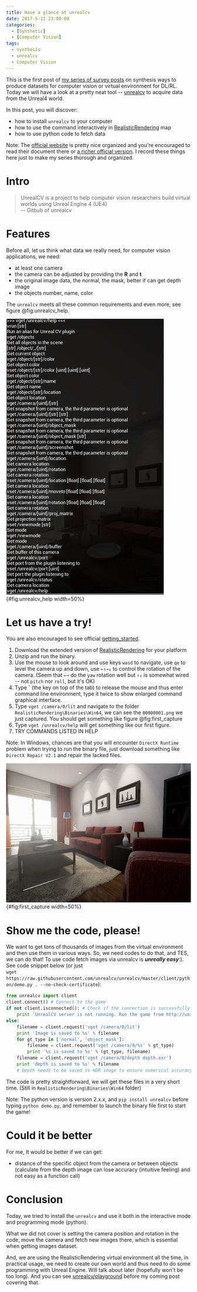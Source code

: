 ```yaml
---
title: Have a glance at unrealcv
date: 2017-5-11 23:00:00
categories:
  - [Synthetic]
  - [Computer Vision]
tags: 
  - synthesis
  - unrealcv
  - Computer Vision
---
```



This is the first post of [my series of survey posts](../survey_of_synthesis_cv) on synthesis ways to produce datasets for computer vision or virtual environment for DL/RL. Today we will have a look at a pretty neat tool -- [unrealcv](https://github.com/unrealcv/unrealcv) to acquire data from the Unreal4 world.
<!-- more --> 
In this post, you will discover:

* how to install `unrealcv` to your computer
* how to use the command interactively in [RealisticRendering](http://unrealcv.org/reference/model_zoo.html#realistic_rendering) map
* how to use python code to fetch data

Note: The [official website](http://unrealcv.org/) is pretty nice organized and you're encouraged to read their document there or [a richer official version](http://docs.unrealcv.org/en/master/). I record these things here just to make my series thorough and organized.

# Intro

>UnrealCV is a project to help computer vision researchers build virtual worlds using Unreal Engine 4 (UE4) <br>
-- Gitbub of unrealcv

# Features

Before all, let us think what data we really need, for computer vision applications, we need:

* at least one camera
* the camera can be adjusted by providing the $\mathbf{R}$ and $\mathbf{t}$
* the original image data, the normal, the mask, better if can get depth image
* the objects number, name, color


The `unrealcv` meets all these common requirements and even more, see figure @fig:unrealcv_help.

![`vget /unrealcv/help`](pics/unrealcv_help.PNG){#fig:unrealcv_help width=50%}


# Let us have a try!

You are also encouraged to see official [getting_started](http://unrealcv.org/tutorial/getting_started.html).

1. Download the extended version of [RealisticRendering](http://unrealcv.org/reference/model_zoo.html#realistic_rendering) for your platform
2. Unzip and run the binary.
3. Use the mouse to look around and use keys `wasd` to navigate, use `qe` to level the camera up and down, use `←↑→↓` to control the rotation of the camera. (Seem that `←→` do the `yaw` rotation well but `↑↓` is somewhat wired -- not `pitch` nor `roll`, but it's OK)
4. Type **`** (the key on top of the tab) to release the mouse and thus enter command line environment, type it twice to show enlarged command graphical interface.
5. Type `vget /camera/0/lit` and navigate to the folder `RealisticRendering\Binaries\Win64`, we can see the `00000001.png` we just captured. You should get something like figure @fig:first_capture
6. Type `vget /unrealcv/help` will get something like our first figure.
7. TRY COMMANDS LISTED IN HELP

Note: In Windows, chances are that you will encounter `DirectX Runtime` problem when trying to run the binary file, just download something like `DirectX Repair V2.1` and repair the lacked files.

![00000001.png](pics/1_00000001.png){#fig:first_capture width=50%}

# Show me the code, please!

We want to get tons of thousands of images from the virtual environment and then use them in various ways. So, we need codes to do that, and TES, we can do that! To use code fetch images via unrealcv is ***unreally easy***:). See code snippet below (or just <br>`wget https://raw.githubusercontent.com/unrealcv/unrealcv/master/client/python/demo.py . --no-check-certificate`):

``` python
from unrealcv import client
client.connect() # Connect to the game
if not client.isconnected(): # Check if the connection is successfully established
    print 'UnrealCV server is not running. Run the game from http://unrealcv.github.io first.'
else:
    filename = client.request('vget /camera/0/lit')
    print 'Image is saved to %s' % filename
    for gt_type in ['normal', 'object_mask']:
        filename = client.request('vget /camera/0/%s' % gt_type)
        print '%s is saved to %s' % (gt_type, filename)
    filename = client.request('vget /camera/0/depth depth.exr')
    print 'depth is saved to %s' % filename
    # Depth needs to be saved to HDR image to ensure numerical accuracy
```


The code is pretty straightforward, we will get these files in a very short time. (Still in `RealisticRendering\Binaries\Win64` folder)

Note: The python version is version 2.x.x, and `pip install unrealcv` before typing `python demo.py`, and remember to launch the binary file first to start the game!

# Could it be better

For me, It would be better if we can get:

* distance of the specific object from the camera or between objects (calculate from the depth image can lose accuracy (intuitive feeling) and not easy as a function call)


# Conclusion

Today, we tried to install the `unrealcv` and use it both in the interactive mode and programming mode (python).

What we did not cover is setting the camera position and rotation in the code, move the camera and fetch new images there, which is essential when getting images dataset.

And, we are using the RealisticRendering virtual environment all the time, in practical usage, we need to create our own world and thus need to do some programming with Unreal Engine. Will talk about later (hopefully won't be too long). And you can see [unrealcv/playground](https://github.com/unrealcv/playground) before my coming post covering that.

